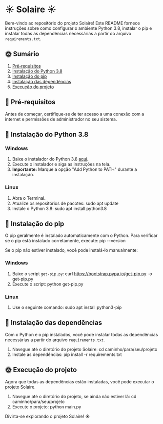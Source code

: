 
# ☀️ Solaire ☀️

Bem-vindo ao repositório do projeto Solaire! Este README fornece instruções sobre como configurar o ambiente Python 3.8, instalar o pip e instalar todas as dependências necessárias a partir do arquivo `requirements.txt`.

## 🌞 Sumário

1. [Pré-requisitos](#pré-requisitos)
2. [Instalação do Python 3.8](#instalação-do-python-38)
3. [Instalação do pip](#instalação-do-pip)
4. [Instalação das dependências](#instalação-das-dependências)
5. [Execução do projeto](#execução-do-projeto)

## 🌅 Pré-requisitos

Antes de começar, certifique-se de ter acesso a uma conexão com a internet e permissões de administrador no seu sistema.

## 🌟 Instalação do Python 3.8

### Windows

1. Baixe o instalador do Python 3.8 [aqui](https://www.python.org/downloads/release/python-380/).
2. Execute o instalador e siga as instruções na tela.
3. **Importante:** Marque a opção "Add Python to PATH" durante a instalação.

### Linux

1. Abra o Terminal.
2. Atualize os repositórios de pacotes:
   sudo apt update
3. Instale o Python 3.8:
   sudo apt install python3.8

## 🌻 Instalação do pip

O pip geralmente é instalado automaticamente com o Python. Para verificar se o pip está instalado corretamente, execute:
   pip --version

Se o pip não estiver instalado, você pode instalá-lo manualmente:

### Windows

1. Baixe o script `get-pip.py`:
   curl https://bootstrap.pypa.io/get-pip.py -o get-pip.py
2. Execute o script:
   python get-pip.py

### Linux

1. Use o seguinte comando:
   sudo apt install python3-pip

## 🌺 Instalação das dependências

Com o Python e o pip instalados, você pode instalar todas as dependências necessárias a partir do arquivo `requirements.txt`.

1. Navegue até o diretório do projeto Solaire:
   cd caminho/para/seu/projeto
2. Instale as dependências:
   pip install -r requirements.txt

## 🌞 Execução do projeto

Agora que todas as dependências estão instaladas, você pode executar o projeto Solaire.

1. Navegue até o diretório do projeto, se ainda não estiver lá:
   cd caminho/para/seu/projeto
2. Execute o projeto:
   python main.py

Divirta-se explorando o projeto Solaire! ☀️
